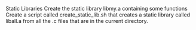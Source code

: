 Static Libraries
Create the static library libmy.a containing some functions
Create a script called create_static_lib.sh that creates a static library called liball.a from all the .c files that are in the current directory.
